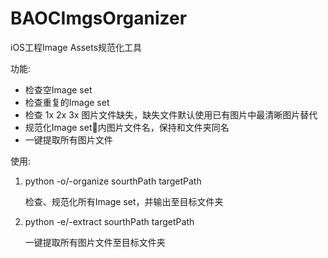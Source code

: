 # BAOCImgsOrganizer

iOS工程Image Assets规范化工具

功能:
- 检查空Image set
- 检查重复的Image set
- 检查 1x 2x 3x 图片文件缺失，缺失文件默认使用已有图片中最清晰图片替代
- 规范化Image set内图片文件名，保持和文件夹同名
- 一键提取所有图片文件

使用:
1. python -o/-organize sourthPath targetPath

    检查、规范化所有Image set，并输出至目标文件夹

2. python -e/-extract sourthPath targetPath

    一键提取所有图片文件至目标文件夹